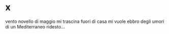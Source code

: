 # x

vento novello di maggio
mi trascina fuori di casa
mi vuole ebbro degli umori
di un Mediterraneo ridesto...
